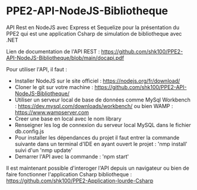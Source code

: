 # PPE2-API-NodeJS-Bibliotheque
API Rest en NodeJS avec Express et Sequelize pour la présentation du PPE2 qui est une application Csharp de simulation de bibliotheque avec .NET

Lien de documentation de l'API REST : https://github.com/shk100/PPE2-API-NodeJS-Bibliotheque/blob/main/docapi.pdf


Pour utiliser l'API, il faut :
- Installer NodeJS sur le site officiel : https://nodejs.org/fr/download/
- Cloner le git sur votre machine : https://github.com/shk100/PPE2-API-NodeJS-Bibliotheque/
- Utiliser un serveur local de base de données comme MySql Workbench : https://dev.mysql.com/downloads/workbench/ ou bien WAMP : https://www.wampserver.com
- Creer une base en local avec le nom library
- Renseigner les log de connexion du serveur local MySQL dans le fichier db.config.js
- Pour installer les dépendances du projet il faut entrer la commande suivante dans un terminal d'IDE en ayant ouvert le projet : 'nmp install' suivi d'un 'nmp update'
- Demarrer l'API avec la commande : 'npm start'

Il est maintenant possible d'interoger l'API depuis un navigateur ou bien de faire fonctionner l'application Csharp bibliotheque :
https://github.com/shk100/PPE2-Application-lourde-Csharp
